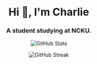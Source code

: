 <h1 align="center">Hi 👋, I'm Charlie</h1>
<h3 align="center">A student studying at NCKU.</h3>



<div align="center">

![GitHub Stats](https://github-readme-stats-git-masterrstaa-rickstaa.vercel.app/api?username=suchuankai&show_icons=true&locale=en&rank_icon=github)

![GitHub Streak](https://github-readme-streak-stats.herokuapp.com/?user=suchuankai)

</div>

